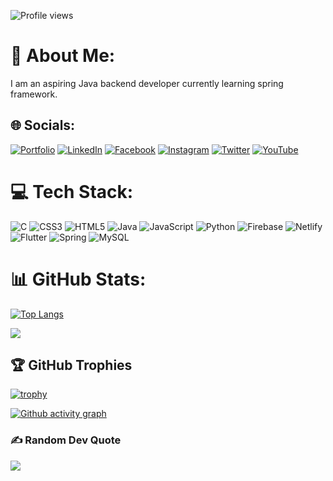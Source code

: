 ![Profile views](https://gpvc.arturio.dev/dhunu)

# 💫 About Me:
I am an aspiring Java backend developer currently learning spring framework.<br>


## 🌐 Socials:
[![Portfolio](https://img.shields.io/badge/-Portfolio-blue)](https://dhunu.github.io/)
[![LinkedIn](https://img.shields.io/badge/LinkedIn-%230077B5.svg?logo=linkedin&logoColor=white)](https://linkedin.com/in/angel-saikia/)
[![Facebook](https://img.shields.io/badge/Facebook-%231877F2.svg?logo=Facebook&logoColor=white)](https://facebook.com/angel.saikia.140/) [![Instagram](https://img.shields.io/badge/Instagram-%23E4405F.svg?logo=Instagram&logoColor=white)](https://instagram.com/saikiaangel_/)  [![Twitter](https://img.shields.io/badge/Twitter-%231DA1F2.svg?logo=Twitter&logoColor=white)](https://twitter.com/AngelSaikia1) [![YouTube](https://img.shields.io/badge/YouTube-%23FF0000.svg?logo=YouTube&logoColor=white)](https://youtube.com/c/UCb-X45E2VQk6D55xtgc2i4Q) 

# 💻 Tech Stack:
![C](https://img.shields.io/badge/c-%2300599C.svg?style=for-the-badge&logo=c&logoColor=white) ![CSS3](https://img.shields.io/badge/css3-%231572B6.svg?style=for-the-badge&logo=css3&logoColor=white) ![HTML5](https://img.shields.io/badge/html5-%23E34F26.svg?style=for-the-badge&logo=html5&logoColor=white) ![Java](https://img.shields.io/badge/java-%23ED8B00.svg?style=for-the-badge&logo=java&logoColor=white) ![JavaScript](https://img.shields.io/badge/javascript-%23323330.svg?style=for-the-badge&logo=javascript&logoColor=%23F7DF1E) ![Python](https://img.shields.io/badge/python-3670A0?style=for-the-badge&logo=python&logoColor=ffdd54) ![Firebase](https://img.shields.io/badge/firebase-%23039BE5.svg?style=for-the-badge&logo=firebase) ![Netlify](https://img.shields.io/badge/netlify-%23000000.svg?style=for-the-badge&logo=netlify&logoColor=#00C7B7) ![Flutter](https://img.shields.io/badge/Flutter-%2302569B.svg?style=for-the-badge&logo=Flutter&logoColor=white) ![Spring](https://img.shields.io/badge/spring-%236DB33F.svg?style=for-the-badge&logo=spring&logoColor=white) ![MySQL](https://img.shields.io/badge/mysql-%2300f.svg?style=for-the-badge&logo=mysql&logoColor=white)
# 📊 GitHub Stats:
[![Top Langs](https://github-readme-stats.vercel.app/api/top-langs/?username=dhunu&layout=compact)](https://github.com/dhunu/github-readme-stats)

![](https://github-readme-streak-stats.herokuapp.com/?user=dhunu&theme=dark&hide_border=false)<br/>


## 🏆 GitHub Trophies
[![trophy](https://github-profile-trophy.vercel.app/?username=Dhunu)](https://github.com/Dhunu/github-profile-trophy)

[![Github activity graph](https://activity-graph.herokuapp.com/graph?username=dhunu&bg_color=ffffff&color=000000&line=52f3ff&point=143bff&area=true&hide_border=true)](https://github.com/ashutosh00710/github-readme-activity-graph)

### ✍️ Random Dev Quote
![](https://quotes-github-readme.vercel.app/api?type=horizontal&theme=radical)



